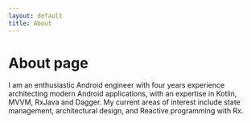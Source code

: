 ```yaml
---
layout: default
title: About
---
```

# About page

I am an enthusiastic Android engineer with four years experience architecting modern Android applications, with an expertise in Kotlin, MVVM, RxJava and Dagger. My current areas of interest include state management, architectural design, and Reactive programming with Rx.